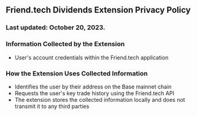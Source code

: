 ## Friend.tech Dividends Extension Privacy Policy

### Last updated: October 20, 2023.
### Information Collected by the Extension
- User's account credentials within the Friend.tech application
### How the Extension Uses Collected Information
- Identifies the user by their address on the Base mainnet chain
- Requests the user's key trade history using the Friend.tech API
- The extension stores the collected information locally and does not transmit it to any third parties  